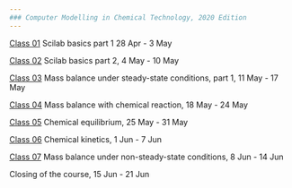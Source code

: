 ```yaml
---
### Computer Modelling in Chemical Technology, 2020 Edition
---
```


[Class 01](01/README.md) Scilab basics part 1 28 Apr - 3 May

[Class 02](02/README.md) Scilab basics part 2, 4 May - 10 May

[Class 03](03/README.md) Mass balance under steady-state conditions, part 1, 11 May - 17 May

[Class 04](04/README.md) Mass balance with chemical reaction, 18 May - 24 May

[Class 05](05/README.md) Chemical equilibrium, 25 May - 31 May

[Class 06](06/README.md) Chemical kinetics, 1 Jun - 7 Jun

[Class 07](07/README.md) Mass balance under non-steady-state conditions, 8 Jun - 14 Jun

Closing of the course, 15 Jun - 21 Jun
